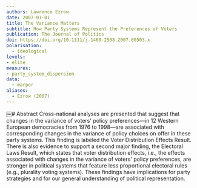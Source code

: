 ```yaml
---
authors: Lawrence Ezrow
date: 2007-01-01
title: The Variance Matters
subtitle: How Party Systems Represent the Preferences of Voters
publication: The Journal of Politics
doi: https://doi.org/10.1111/j.1468-2508.2007.00503.x
polarisation:
  - ideological
levels: 
- elite
measures: 
- party_system_dispersion
data:
  - marpor
aliases:
  - Ezrow (2007)
---
```


​￼# Abstract
Cross-national analyses are presented that suggest that changes in the variance of voters' policy preferences—in 12 Western European democracies from 1976 to 1998—are associated with corresponding changes in the variance of policy choices on offer in these party systems. This finding is labeled the Voter Distribution Effects Result. There is also evidence to support a second major finding, the Electoral Laws Result, which states that voter distribution effects, i.e., the effects associated with changes in the variance of voters' policy preferences, are stronger in political systems that feature less proportional electoral rules (e.g., plurality voting systems). These findings have implications for party strategies and for our general understanding of political representation.